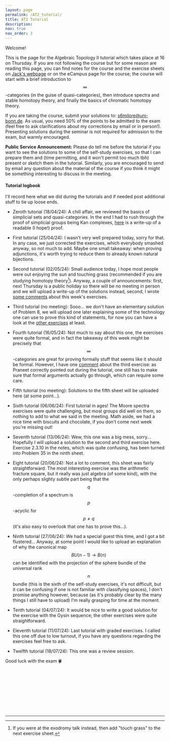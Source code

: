 ```yaml
---
layout: page
permalink: /AT2_tutorial/
title: AT2 Tutorial
description:
nav: true
nav_order: 3
---
```


Welcome!

This is the page for the Algebraic Topology II tutorial which takes place at 16 on Thursday. If you are not following the course but for some reason are reading this page, you can find notes for the course and the exercise sheets on [Jack's webpage](https://sites.google.com/view/jackmdavies/teaching?authuser=0) or on the eCampus page for the course; the course will start with a brief introduction to $$\infty$$-categories (in the guise of quasi-categories), then introduce spectra and stable homotopy theory, and finally the basics of chromatic homotopy theory.

If you are taking the course, submit your solutions to: s6milore@uni-bonn.de. As usual, you need 50% of the points to be admitted to the exam (feel free to ask clarifications about my corrections by email or in person!). Presenting solutions during the seminar is not required for admission to the exam, but warmly encouraged.

**Public Service Announcement:** Please do tell me before the tutorial if you want to see the solutions to some of the self-study exercises, so that I can prepare them and (time permitting, and it won't permit too much tbh) present or sketch them in the tutorial. Similarly, you are encouraged to send by email any question about the material of the course if you think it might be something interesting to discuss in the meeting.

#### Tutorial logbook

I'll record here what we did during the tutorials and if needed post additional stuff to tie up loose ends.

- Zeroth tutorial (18/04/24): A chill affair, we reviewed the basics of simplicial sets and quasi-categories. In the end I had to rush through the proof of simplicial groups being Kan complexes, [here]({{https://lrnmhl.github.io}}/assets/pdf/AT2Tutorial/AT2Tutorial0_Loose_Ends.pdf) is a write-up of a readable (I hope!) proof.

- First tutorial (25/04/24): I wasn't very well prepared today, sorry for that. In any case, we just corrected the exercises, which everybody smashed anyway, so not much to add. Maybe one small takeaway: when proving adjunctions, it's worth trying to reduce them to already known natural bijections.

- Second tutorial (02/05/24): Small audience today, I hope most people were out enjoying the sun and touching grass (recommended if you are studying homotopy theory[^1]). Anyway, a couple of announcements: first, next Thursday is a public holiday so there will be no meeting in person and we will upload a write-up of the solutions instead, second, I wrote [some comments]({{https://lrnmhl.github.io}}/assets/pdf/AT2Tutorial/AT2Tutorial2_Loose_Ends.pdf) about this week's exercises.

- Third tutorial (no meeting): Sooo... we don't have an elementary solution of Problem 8, we will upload one later explaining some of the technology one can use to prove this kind of statements, for now you can have a look at the [other exercises]({{https://lrnmhl.github.io}}/assets/pdf/AT2Tutorial/AT2Tutorial3_Partial_Solution.pdf) at least.

- Fourth tutorial (16/05/24): Not much to say about this one, the exercises were quite formal, and in fact the takeaway of this week might be precisely that $$\infty$$-categories are great for proving formally stuff that seems like it should be formal. However, I have one [comment]({{https://lrnmhl.github.io}}/assets/pdf/AT2Tutorial/AT2Tutorial4_Loose_Ends.pdf) about the third exercise: as Praneet correctly pointed out during the tutorial, one still has to make sure that formal arguments actually go through, which can require some care.

- Fifth tutorial (no meeting): Solutions to the fifth sheet will be uploaded here (at some point...).

- Sixth tutorial (06/06/24): First tutorial in ages! The Moore spectra exercises were quite challenging, but most groups did well on them, so nothing to add to what we said in the meeting. Math aside, we had a nice time with biscuits and chocolate, if you don't come next week you're missing out!

- Seventh tutorial (13/06/24): Wew, this one was a big mess, sorry... Hopefully I will upload a solution to the second and third exercise here. Exercise 2.3.10 in the notes, which was quite confusing, has been turned into Problem 35 in the ninth sheet.

- Eight tutorial (20/06/24): Not a lot to comment, this sheet was fairly straightforward. The most interesting exercise was the arithmetic fracture square, but it really was just algebra (of some kind), with the only perhaps slighty subtle part being that the $$q$$-completion of a spectrum is $$p$$-acyclic for $$p\neq q$$ (it's also easy to overlook that one has to prove this...).

- Ninth tutorial (27/06/24): We had a special guest this time, and I got a bit flustered... Anyway, at some point I would like to upload an explanation of why the canonical map $$BU(n-1)\rightarrow B(n)$$ can be identified with the projection of the sphere bundle of the universal rank $$n$$ bundle (this is the sixth of the self-study exercises, it's not difficult, but it can be confusing if one is not familiar with classifying spaces), I don't promise anything however, because (as it's probably clear by the many things I still have to upload) I'm really grasping for time at the moment.

- Tenth tutorial (04/07/24): It would be nice to write a good solution for the exercise with the Gysin sequence; the other exercises were quite straightforward.

- Eleventh tutorial (11/07/24): Last tutorial with graded exercises. I called this one off due to low turnout, if you have any questions regarding the exercises feel free to ask.

- Twelfth tutorial (18/07/24): This one was a review session.

Good luck with the exam 🍀

<br/><br/>
<br/><br/>
<br/><br/>
<br/><br/>

<hr>

[^1]: If you were at the exodromy talk instead, then add "touch grass" to the next exercise sheet.
